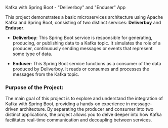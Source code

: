 Kafka with Spring Boot - "Deliverboy" and "Enduser" App

This project demonstrates a basic microservices architecture using Apache Kafka and Spring Boot, consisting of two distinct services: **Deliverboy** and **Enduser**.

- **Deliverboy**: This Spring Boot service is responsible for generating, producing, or publishing data to a Kafka topic. It simulates the role of a producer, continuously sending messages or events that represent some type of data.
  
- **Enduser**: This Spring Boot service functions as a consumer of the data produced by Deliverboy. It reads or consumes and processes the messages from the Kafka topic.

### Purpose of the Project:
The main goal of this project is to explore and understand the integration of Kafka with Spring Boot, providing a hands-on experience in message-driven architecture. By separating the producer and consumer into two distinct applications, the project allows you to delve deeper into how Kafka facilitates real-time communication and decoupling between services.
